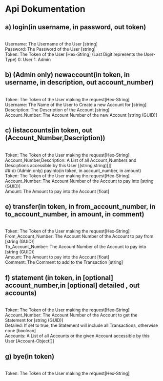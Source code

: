 # Api Dokumentation

## a) login(in username, in password, out token)
<br>
Username: The Username of the User [string]
<br>
Password: The Password of the User [string]
<br>
Token: The Token of the User [Hex-String]
(Last Digit represents the User-Type)
0: User
1: Admin
<br>

## b) (Admin only) newaccount(in token, in username, in description, out account_number) 
<br>
Token: The Token of the User making the request[Hex-String]
<br>
Username: The Name of the User to Create a new Account for [string]
<br>
Description: The Description of the Account [string]
<br>
Account_Number: The Account Number of the new Account [string (GUID)]
<br>

## c) listaccounts(in token, out (Account_Number,Description))
<br>
Token: The Token of the User making the request[Hex-String]
<br>
Account_Number,Description: A List of all Account_Numbers and Desciptions accessible by this User [(string,string)[]]
<br>
## d) (Admin only) payinto(in token, in account_number, in amount)
<br>
Token: The Token of the User making the request[Hex-String]
<br>
Account_Number: The Account Number of the Account to pay into [string (GUID)]
<br>
Amount: The Amount to pay into the Account [float]
<br>

## e) transfer(in token, in from_account_number, in to_account_number, in amount, in comment)
<br>
Token: The Token of the User making the request[Hex-String]
<br>
From_Account_Number: The Account Number of the Account to pay from [string (GUID)]
<br>
To_Account_Number: The Account Number of the Account to pay into [string (GUID)]
<br>
Amount: The Amount to pay into the Account [float]
<br>
Comment: The Comment to add to the Transaction [string]
<br>

## f) statement (in token, in [optional] account_number,in [optional] detailed , out accounts)
<br>
Token: The Token of the User making the request[Hex-String]
<br>
Account_Number: The Account Number of the Account to get the Statement for [string (GUID)]
<br>
Detailed: If set to true, the Statement will include all Transactions, otherwise none [boolean]
<br>
Accounts: A List of all Accounts or the given Account accessible by this User [Account-Object[]]
<br>

## g) bye(in token)
<br>
Token: The Token of the User making the request[Hex-String]


